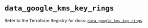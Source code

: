 # `data_google_kms_key_rings`

Refer to the Terraform Registry for docs: [`data_google_kms_key_rings`](https://registry.terraform.io/providers/hashicorp/google-beta/6.12.0/docs/data-sources/google_kms_key_rings).
